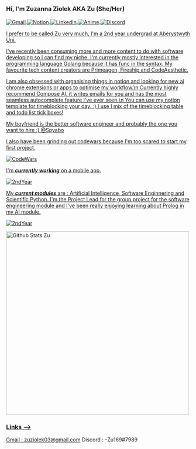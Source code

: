 ### Hi, I'm Zuzanna Ziolek AKA Zu (She/Her)

<!-- Pretty links 
<a href="" target="blank"><img align="center" 
src="" title = ""/>       -->
<p align="left">
<a href="https://github.com/zu169/zu169/blob/main/README.md#links" target="blank"><img align="center" 
src="https://img.shields.io/badge/Gmail-D14836?style=for-the-badge&logo=gmail&logoColor=white" title = "Gmail"/>
<a href="https://future-walkover-e2d.notion.site/Computer-Science-d1c88d0ed2cf400c8af5b6f1b5894eae" target="blank"><img align="center" 
src="https://img.shields.io/badge/Notion-000000?style=for-the-badge&logo=notion&logoColor=white" title = "Notion"/> 
<a href="https://www.linkedin.com/in/zuzanna-ziolek-147384255/" target="blank"><img align="center" 
src="https://img.shields.io/badge/LinkedIn-0077B5?style=for-the-badge&logo=linkedin&logoColor=white" title = "LinkedIn"/>
<a href="https://myanimelist.net/profile/zuabo" target="blank"><img align="center" 
src="https://img.shields.io/badge/Myanimelist-2E51A2?style=for-the-badge&logo=myanimelist&logoColor=white" title = "Anime"/>
<a href="https://github.com/zu169/zu169/blob/main/README.md#links" target="blank"><img align="center" 
src="https://img.shields.io/badge/Discord-7289DA?style=for-the-badge&logo=discord&logoColor=white" title = "Discord"/>
</p>
  
I prefer to be called Zu very much, I'm a 2nd year undergrad at Aberystwyth Uni. 

I've recently been consuming more and more content to do with software developing so I can find my niche.
I'm currently mostly interested in the programming language Golang because it has func in the syntax.
My favourite tech content creators are Primeagen, Fireship and CodeAesthetic.
  
I am also obsessed with organising things in notion and looking for new ai chrome extensions or apps to optimise my workflow.\n
Currently highly recommend Compose AI, it writes emails for you and has the most seamless autocomplete feature I've ever seen.\n
You can use my notion template for timeblocking your day. :) I use I mix of the timeblocking table and todo list tick boxes!

My boyfriend is the better software engineer and probably the one you want to hire :) @Spyabo

I also have been grinding out codewars because I'm too scared to start my first project. 
<p align="left">
<a href="https://www.codewars.com/users/zuabo" target="blank"><img align="center" 
src="https://img.shields.io/badge/GitHub-100000?style=for-the-badge&logo=github&logoColor=white" title = "CodeWars"/>  
</p>
  
I'm ***currently working*** on a mobile app. 
<p align="left">
<a href="https://github.com/zu169/LoveJarApp" target="blank"><img align="center" 
src="https://img.shields.io/badge/GitHub-100000?style=for-the-badge&logo=github&logoColor=white" title = "2ndYear"/>  
</p>
  
My ***current modules*** are : Artificial Intelligence, Software Enginnering and Scientific Python. 
I'm the Project Lead for the group project for the software engineering module and I've been really enjoying learning about Prolog in my AI module.
  
<p align+"left">
<a href="https://github.com/zu169/2ndYearUniWork" target="blank"><img align="center" 
src="https://img.shields.io/badge/GitHub-100000?style=for-the-badge&logo=github&logoColor=white" title = "2ndYear"/>  
</p>

 <img src="https://github-readme-stats.vercel.app/api?username=zu169&show_icons=true&include_all_commits=true&count_private=true&theme=jolly&layout=compact" alt="Github Stats Zu" width="500">

### Links -->
  Gmail : zuziolek03@gmail.com
  Discord : -Zu169#7989
